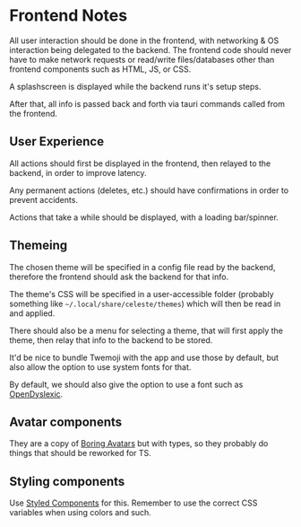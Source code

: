# Frontend Notes

All user interaction should be done in the frontend, with networking & OS interaction being delegated to the backend.
The frontend code should never have to make network requests or read/write files/databases other than frontend components such as HTML, JS, or CSS.

A splashscreen is displayed while the backend runs it's setup steps.

After that, all info is passed back and forth via tauri commands called from the frontend.

## User Experience
All actions should first be displayed in the frontend, then relayed to the backend, in order to improve latency.

Any permanent actions (deletes, etc.) should have confirmations in order to prevent accidents.

Actions that take a while should be displayed, with a loading bar/spinner.

## Themeing
The chosen theme will be specified in a config file read by the backend, therefore the frontend should ask the backend for that info.

The theme's CSS will be specified in a user-accessible folder (probably something like `~/.local/share/celeste/themes`) which will then be read in and applied.

There should also be a menu for selecting a theme, that will first apply the theme, then relay that info to the backend to be stored.

It'd be nice to bundle Twemoji with the app and use those by default, but also allow the option to use system fonts for that.

By default, we should also give the option to use a font such as [OpenDyslexic](https://github.com/antijingoist/opendyslexic).

## Avatar components

They are a copy of [Boring Avatars](https://github.com/boringdesigners/boring-avatars) but with types,
so they probably do things that should be reworked for TS.

## Styling components

Use [Styled Components](https://styled-components.com) for this. Remember to use the correct CSS
variables when using colors and such.
